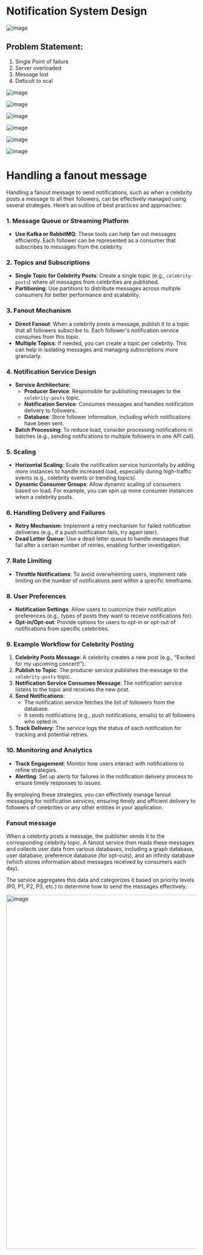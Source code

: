 # Notification System Design 

![image](https://user-images.githubusercontent.com/115500959/201484751-cc1c7e2a-c4b1-4fd0-8d46-487c94754de7.png)

## Problem Statement:

1. Single Point of failure
2. Server overloaded
3. Message lost
4. Deficult to scal

![image](https://user-images.githubusercontent.com/115500959/201484524-e3fc0e1f-818a-4904-8544-56418cdbf9cf.png)

![image](https://user-images.githubusercontent.com/115500959/201484601-1a963c80-96d9-472a-b51a-81ab688bd1af.png)

![image](https://user-images.githubusercontent.com/115500959/201484640-1d2d0afb-4a0b-4bf5-8c37-7636d8336591.png)


![image](https://user-images.githubusercontent.com/115500959/201504916-01f4b99f-3568-48de-b262-2c1decfdd952.png)

![image](https://user-images.githubusercontent.com/115500959/201505025-7763c3d5-1afa-480f-aa4d-dc71e0a4a434.png)

![image](https://user-images.githubusercontent.com/115500959/201505091-1b5e6b0d-b21b-4c26-8142-fbbac1bcf353.png)

# Handling a fanout message

Handling a fanout message to send notifications, such as when a celebrity posts a message to all their followers, can be effectively managed using several strategies. Here’s an outline of best practices and approaches:

### 1. **Message Queue or Streaming Platform**
   - **Use Kafka or RabbitMQ**: These tools can help fan out messages efficiently. Each follower can be represented as a consumer that subscribes to messages from the celebrity.

### 2. **Topics and Subscriptions**
   - **Single Topic for Celebrity Posts**: Create a single topic (e.g., `celebrity-posts`) where all messages from celebrities are published.
   - **Partitioning**: Use partitions to distribute messages across multiple consumers for better performance and scalability.

### 3. **Fanout Mechanism**
   - **Direct Fanout**: When a celebrity posts a message, publish it to a topic that all followers subscribe to. Each follower's notification service consumes from this topic.
   - **Multiple Topics**: If needed, you can create a topic per celebrity. This can help in isolating messages and managing subscriptions more granularly.

### 4. **Notification Service Design**
   - **Service Architecture**:
     - **Producer Service**: Responsible for publishing messages to the `celebrity-posts` topic.
     - **Notification Service**: Consumes messages and handles notification delivery to followers.
     - **Database**: Store follower information, including which notifications have been sent.
   - **Batch Processing**: To reduce load, consider processing notifications in batches (e.g., sending notifications to multiple followers in one API call).

### 5. **Scaling**
   - **Horizontal Scaling**: Scale the notification service horizontally by adding more instances to handle increased load, especially during high-traffic events (e.g., celebrity events or trending topics).
   - **Dynamic Consumer Groups**: Allow dynamic scaling of consumers based on load. For example, you can spin up more consumer instances when a celebrity posts.

### 6. **Handling Delivery and Failures**
   - **Retry Mechanism**: Implement a retry mechanism for failed notification deliveries (e.g., if a push notification fails, try again later).
   - **Dead Letter Queue**: Use a dead letter queue to handle messages that fail after a certain number of retries, enabling further investigation.

### 7. **Rate Limiting**
   - **Throttle Notifications**: To avoid overwhelming users, implement rate limiting on the number of notifications sent within a specific timeframe.

### 8. **User Preferences**
   - **Notification Settings**: Allow users to customize their notification preferences (e.g., types of posts they want to receive notifications for).
   - **Opt-in/Opt-out**: Provide options for users to opt-in or opt-out of notifications from specific celebrities.

### 9. **Example Workflow for Celebrity Posting**
1. **Celebrity Posts Message**: A celebrity creates a new post (e.g., “Excited for my upcoming concert!”).
2. **Publish to Topic**: The producer service publishes the message to the `celebrity-posts` topic.
3. **Notification Service Consumes Message**: The notification service listens to the topic and receives the new post.
4. **Send Notifications**:
   - The notification service fetches the list of followers from the database.
   - It sends notifications (e.g., push notifications, emails) to all followers who opted in.
5. **Track Delivery**: The service logs the status of each notification for tracking and potential retries.

### 10. **Monitoring and Analytics**
- **Track Engagement**: Monitor how users interact with notifications to refine strategies.
- **Alerting**: Set up alerts for failures in the notification delivery process to ensure timely responses to issues.

By employing these strategies, you can effectively manage fanout messaging for notification services, ensuring timely and efficient delivery to followers of celebrities or any other entities in your application.

### Fanout message

When a celebrity posts a message, the publisher sends it to the corresponding celebrity topic. A fanout service then reads these messages and collects user data from various databases, including a graph database, user database, preference database (for opt-outs), and an infinity database (which stores information about messages received by consumers each day).

The service aggregates this data and categorizes it based on priority levels (P0, P1, P2, P3, etc.) to determine how to send the messages effectively.

<img width="937" alt="image" src="https://github.com/user-attachments/assets/f905a1b8-5945-4468-84cb-3571fb9c4441">


